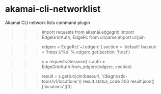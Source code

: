 # akamai-cli-networklist
Akamai CLI network lists command plugin



>>> import requests
>>> from akamai.edgegrid import EdgeGridAuth, EdgeRc
>>> from urlparse import urljoin

>>> edgerc = EdgeRc('~/.edgerc')
>>> section = 'default'
>>> baseurl = 'https://%s' % edgerc.get(section, 'host')

>>> s = requests.Session()
>>> s.auth = EdgeGridAuth.from_edgerc(edgerc, section)

>>> result = s.get(urljoin(baseurl, '/diagnostic-tools/v1/locations'))
>>> result.status_code
200
>>> result.json()['locations'][0]
